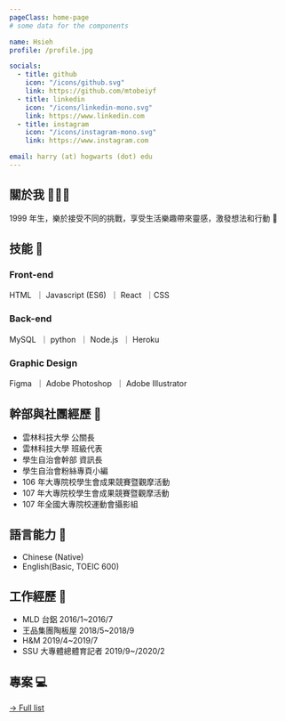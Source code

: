 ```yaml
---
pageClass: home-page
# some data for the components

name: Hsieh
profile: /profile.jpg

socials:
  - title: github
    icon: "/icons/github.svg"
    link: https://github.com/mtobeiyf
  - title: linkedin
    icon: "/icons/linkedin-mono.svg"
    link: https://www.linkedin.com
  - title: instagram
    icon: "/icons/instagram-mono.svg"
    link: https://www.instagram.com

email: harry (at) hogwarts (dot) edu
---
```


<ProfileSection :frontmatter="$page.frontmatter" />

## 關於我 🧏🏻‍♀️

1999 年生，樂於接受不同的挑戰，享受生活樂趣帶來靈感，激發想法和行動 :dizzy:

## 技能 🔨
### Front-end

HTML <img :src="$withBase('/projects/HTML5.png')" alt="">
｜ Javascript (ES6)  <img :src="$withBase('/projects/javascript.svg')" alt="">
｜ React <img :src="$withBase('/projects/React.png')" alt="">
｜CSS <img :src="$withBase('/projects/CSS3.png')" alt="">
### Back-end

 MySQL  <img :src="$withBase('/projects/MySQL.png')" alt="">
 ｜  python <img :src="$withBase('/projects/Python.webp')" alt="">
 ｜ Node.js <img :src="$withBase('/projects/Node.png')" alt=""> 
 ｜  Heroku <img :src="$withBase('/projects/heroku.png')" alt=""> 

### Graphic Design

 Figma <img :src="$withBase('/projects/figma.png')" alt=""> 
｜ Adobe Photoshop <img :src="$withBase('/projects/Photoshop.png')" alt=""> 
 ｜  Adobe Illustrator <img :src="$withBase('/projects/illustrator.png')" alt=""> 

## 幹部與社團經歷 :dizzy:

- 雲林科技大學 公關長
- 雲林科技大學 班級代表
- 學生自治會幹部 資訊長
- 學生自治會粉絲專頁小編
- 106 年大專院校學生會成果競賽暨觀摩活動
- 107 年大專院校學生會成果競賽暨觀摩活動
- 107 年全國大專院校運動會攝影組

## 語言能力 💬

- Chinese (Native)
- English(Basic, TOEIC 600)

## 工作經歷 💼

- MLD 台鋁 2016/1~2016/7 <img :src="$withBase('/projects/MLD.jpeg')" alt="" > 
- 王品集團陶板屋 2018/5~2018/9 <img :src="$withBase('/projects/house.webp')" alt="">
- H&M 2019/4~2019/7 <img :src="$withBase('/projects/H&M.svg')" alt=""> 
- SSU 大專體總體育記者 2019/9~/2020/2  <img :src="$withBase('/projects/SSU.png')" alt=""> 


## 專案 💻

[→ Full list](/projects/)

<!-- <ProjectCard image="/projects/project.jpg" hideBorder=true>

**智慧學習輔導系統**

此系統可預測學生針對某些科目可能遇到的困難，透過事先蒐集的資料進行分析，為學生提供客觀的建議及反饋。

</ProjectCard>

<ProjectCard hideBorder=true>

</ProjectCard> -->



<!-- Custom style for this page -->

<style lang="stylus">

.theme-container.home-page .page
  font-size 18px
  font-family "lucida grande", "lucida sans unicode", lucida, "Helvetica Neue", Helvetica, Arial, sans-serif;
  p
    margin 0 0 0.5rem
  p, ul, ol
    line-height normal
  a
    font-weight normal
  .theme-default-content:not(.custom) > h2
    margin-bottom 0.5rem
  .theme-default-content:not(.custom) > h2:first-child + p
    margin-top 0.5rem
  .theme-default-content:not(.custom) > h3
    padding-top 4rem
  img
    max-width 40px
    max-height 40px
    vertical-align:middle


  /* Override */
  .md-card
    margin-top 0.5em
    .card-image
      padding 0.2rem
      img
        max-width 120px
        max-height 120px
    .card-content p
      -webkit-margin-after 0.2em
    

@media (max-width: 419px)
  .theme-container.home-page .page
    p, ul, ol
      line-height 1.5

    .md-card
      .card-image
        img 
          width 100%
          max-width 400px

</style>
